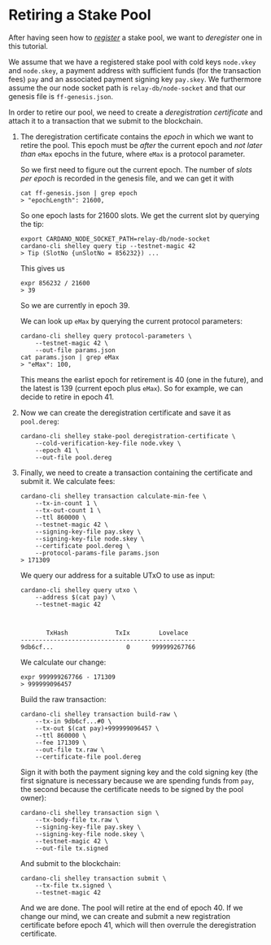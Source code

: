 # Retiring a Stake Pool

After having seen how to [_register_](pool.md) a stake pool,
we want to _deregister_ one in this tutorial.

We assume that we have a registered stake pool with cold keys
`node.vkey` and `node.skey`, a payment address with sufficient funds
(for the transaction fees) `pay` and an associated payment signing key `pay.skey`.
We furthermore assume the our node socket path is `relay-db/node-socket` and
that our genesis file is `ff-genesis.json`.

In order to retire our pool, we need to create a _deregistration certificate_
and attach it to a transaction that we submit to the blockchain.

1.  The deregistration certificate contains the _epoch_ in which we want to retire the pool.
    This epoch must be _after_ the current epoch and _not later than_ `eMax` epochs in the
    future, where `eMax` is a protocol parameter.

    So we first need to figure out the current epoch. The number of _slots per epoch_
    is recorded in the genesis file, and we can get it with

        cat ff-genesis.json | grep epoch
        > "epochLength": 21600,

    So one epoch lasts for 21600 slots. We get the current slot by querying the tip:

        export CARDANO_NODE_SOCKET_PATH=relay-db/node-socket
        cardano-cli shelley query tip --testnet-magic 42
        > Tip (SlotNo {unSlotNo = 856232}) ...

    This gives us

        expr 856232 / 21600
        > 39

    So we are currently in epoch 39.

    We can look up `eMax` by querying the current protocol parameters:

        cardano-cli shelley query protocol-parameters \
            --testnet-magic 42 \
            --out-file params.json
        cat params.json | grep eMax
        > "eMax": 100,

    This means the earlist epoch for retirement is 40 (one in the future), and the latest is 139
    (current epoch plus `eMax`).  So for example, we can decide to retire in epoch 41.

2.  Now we can create the deregistration certificate and save it as `pool.dereg`:

        cardano-cli shelley stake-pool deregistration-certificate \
            --cold-verification-key-file node.vkey \
            --epoch 41 \
            --out-file pool.dereg

3.  Finally, we need to create a transaction containing the certificate and submit it.
    We calculate fees:

        cardano-cli shelley transaction calculate-min-fee \
            --tx-in-count 1 \
            --tx-out-count 1 \
            --ttl 860000 \
            --testnet-magic 42 \
            --signing-key-file pay.skey \
            --signing-key-file node.skey \
            --certificate pool.dereg \
            --protocol-params-file params.json
        > 171309

    We query our address for a suitable UTxO to use as input:

        cardano-cli shelley query utxo \
            --address $(cat pay) \
            --testnet-magic 42



               TxHash             TxIx        Lovelace
        ------------------------------------------------
        9db6cf...                    0      999999267766

    We calculate our change:

        expr 999999267766 - 171309
        > 999999096457

    Build the raw transaction:

        cardano-cli shelley transaction build-raw \
            --tx-in 9db6cf...#0 \
            --tx-out $(cat pay)+999999096457 \
            --ttl 860000 \
            --fee 171309 \
            --out-file tx.raw \
            --certificate-file pool.dereg

    Sign it with both the payment signing key and the cold signing key
    (the first signature is necessary because we are spending funds from `pay`,
    the second because the certificate needs to be signed by the pool owner):

        cardano-cli shelley transaction sign \
            --tx-body-file tx.raw \
            --signing-key-file pay.skey \
            --signing-key-file node.skey \
            --testnet-magic 42 \
            --out-file tx.signed

    And submit to the blockchain:

        cardano-cli shelley transaction submit \
            --tx-file tx.signed \
            --testnet-magic 42

    And we are done. The pool will retire at the end of epoch 40.
    If we change our mind, we can create and submit a new registration certificate before epoch 41,
    which will then overrule the deregistration certificate.
